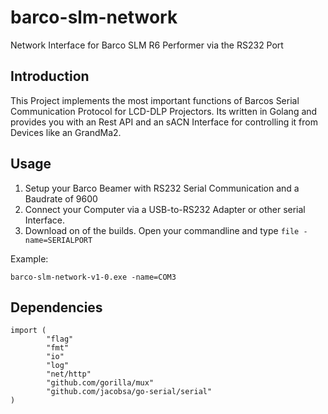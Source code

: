 # barco-slm-network
Network Interface for Barco SLM R6 Performer via the RS232 Port

## Introduction
This Project implements the most important functions of 
Barcos Serial Communication Protocol for LCD-DLP Projectors. 
Its written in Golang and provides you with an Rest API and an sACN Interface
for controlling it from Devices like an GrandMa2. 

## Usage 
1. Setup your Barco Beamer with RS232 Serial Communication and a Baudrate of 9600
2. Connect your Computer via a USB-to-RS232 Adapter or other serial Interface. 
3. Download on of the builds. Open your commandline and type ``` file -name=SERIALPORT ```

Example:
```
barco-slm-network-v1-0.exe -name=COM3
```

## Dependencies
```
import (
        "flag"
        "fmt"
        "io"
        "log"
        "net/http"
        "github.com/gorilla/mux"
        "github.com/jacobsa/go-serial/serial"
)
```
